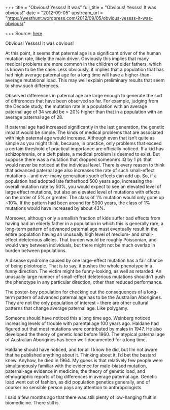 +++
title = "Obvious! Yessss! It was"
full_title = "Obvious! Yessss! It was obvious!"
date = "2012-09-05"
upstream_url = "https://westhunt.wordpress.com/2012/09/05/obvious-yessss-it-was-obvious/"

+++
Source: [here](https://westhunt.wordpress.com/2012/09/05/obvious-yessss-it-was-obvious/).

Obvious! Yessss! It was obvious!

At this point, it seems that paternal age is a significant driver of the
human mutation rate, likely the main driver.  Obviously this implies
that many medical problems are more common in the children of older
fathers, which is known to be the case. Less obviously, it implies that
a population that has had high average paternal age for a long time will
have a higher-than-average mutational load. This may well explain
preliminary results that seem to show such differences.

Observed differences in paternal age are large enough to generate the
sort of differences that have been observed so far. For example, judging
from the Decode study, the mutation rate in a population with an average
paternal age of 34 would be \> 20% higher than that in a population with
an average paternal age of 28.

If paternal age had increased significantly in the last generation, the
genetic impact would be simple. The kinds of medical problems that are
associated with high paternal age would increase. Although even that
isn’t quite as simple as you might think, because, in practice, only
problems that exceed a certain threshold of practical importance are
officially noticed. If a kid has schizophrenia, or a cleft palate, a
medical problem is deemed to exist. But suppose there was a mutation
that dropped someone’s IQ by 1 pt: that would never be noticed at the
individual level. There is every reason to think that advanced paternal
age also increases the rate of such small-effect mutations – and over
many generations such effects can add up. So, if a population had
adopted late fatherhood 500 years ago, increasing the overall mutation
rate by 50%, you would expect to see an elevated level of large effect
mutations, but also an elevated level of mutations with effects on the
order of 5% or greater. The class of 1% mutation would only gone up
\~10%. If the pattern had been around for 5000 years, the class of 1%
mutations would have increased by about 43%.

Moreover, although only a smallish fraction of kids suffer bad effects
from having had an elderly father in a population in which this is
generally rare, a long-term pattern of advanced paternal age must
eventually result in the entire population having an unusually high
level of medium- and small-effect deleterious alleles. That burden
would be roughly Poissonian, and would vary between individuals, but
there might not be much overlap in burden between populations.

A disease syndrome caused by one large-effect mutation has a fair
chance of being pleiotropic. That is to say, it pushes the whole
phenotype in a funny direction. The victim might be funny-looking, as
well as retarded. An unusually large number of small-effect deleterious
mutations shouldn’t push the phenotype in any particular direction,
other than reduced performance.

The poster-boy population for checking out the consequences of a
long-term pattern of advanced paternal age has to be the Australian
Aborigines. They are not the only population of interest – there are
other cultural patterns that change average paternal age. Like
polygamy.

Someone should have noticed this a long time ago. Weinberg noticed
increasing levels of trouble with parental age 100 years ago. Haldane
had figured out that most mutations were contributed by males in 1947.
He also developed the theory of genetic load before 1960. The atypical
paternal age of Australian Aborigines has been well-documented for a
long time.

Haldane should have noticed, and for all I know he did, but I’m not
aware that he published anything about it. Thinking about it, I’d bet
the bastard knew. Anyhow, he died in 1964. My guess is that relatively
few people were simultaneously familiar with the evidence for
male-biased mutation, paternal-age evidence in medicine, the theory of
genetic load, and ethnographic reports of big differences in average
paternal age. Genetic load went out of fashion, as did population
genetics generally, and of courser no sensible person pays any attention
to anthropologists.

I said a few months ago that there was still plenty of low-hanging fruit
in biomedicine. There still is.

